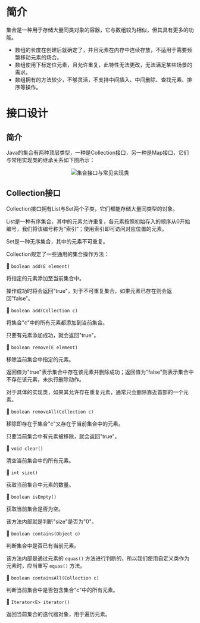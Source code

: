# 简介
集合是一种用于存储大量同类对象的容器，它与数组较为相似，但其具有更多的功能。

- 数组的长度在创建后就确定了，并且元素在内存中连续存放，不适用于需要频繁移动元素的场合。
- 数组使用下标定位元素，且允许重复，此特性无法更改，无法满足某些场景的需求。
- 数组拥有的方法较少，不够灵活，不支持中间插入、中间删除、查找元素、排序等操作。

# 接口设计
## 简介
Java的集合有两种顶层类型，一种是Collection接口，另一种是Map接口，它们与常用实现类的继承关系如下图所示：

<div align="center">

![集合接口与常见实现类](./Assets-概述/接口设计-集合接口与常见实现类.jpg)

</div>

## Collection接口
Collection接口拥有List与Set两个子类，它们都能存储大量同类型的对象。

List是一种有序集合，其中的元素允许重复，各元素按照初始存入的顺序从0开始编号，我们将该编号称为“索引”；使用索引即可访问对应位置的元素。

Set是一种无序集合，其中的元素不可重复。

Collection规定了一些通用的集合操作方法：

🔷 `boolean add(E element)`

将指定的元素添加至当前集合中。

操作成功时将会返回"true"，对于不可重复集合，如果元素已存在则会返回"false"。

🔷 `boolean add(Collection c)`

将集合"c"中的所有元素都添加到当前集合。

只要有元素添加成功，就会返回"true"。

🔷 `boolean remove(E element)`

移除当前集合中指定的元素。

返回值为"true"表示集合中存在该元素并删除成功；返回值为"false"则表示集合中不存在该元素，未执行删除动作。

对于具体的实现类，如果其允许存在重复元素，通常只会删除靠近首部的一个元素。

🔷 `boolean removeAll(Collection c)`

移除即存在于集合"c"又存在于当前集合中的元素。

只要当前集合中有元素被移除，就会返回"true"。

🔷 `void clear()`

清空当前集合中的所有元素。

🔷 `int size()`

获取当前集合中元素的数量。

🔷 `boolean isEmpty()`

获取当前集合是否为空。

该方法内部就是判断"size"是否为"0"。

🔷 `boolean contains(Object o)`

判断集合中是否已有当前元素。

该方法内部是通过元素的 `equas()` 方法进行判断的，所以我们使用自定义类作为元素时，应当重写 `equas()` 方法。

🔷 `boolean containsAll(Collection c)`

判断当前集合中是否包含集合"c"中的所有元素。

🔷 `Iterator<E> iterator()`

返回当前集合的迭代器对象，用于遍历元素。
